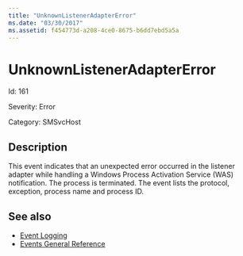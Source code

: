 ```yaml
---
title: "UnknownListenerAdapterError"
ms.date: "03/30/2017"
ms.assetid: f454773d-a208-4ce0-8675-b6dd7ebd5a5a
---
```

# UnknownListenerAdapterError
Id: 161  
  
 Severity: Error  
  
 Category: SMSvcHost  
  
## Description  
 This event indicates that an unexpected error occurred in the listener adapter while handling a Windows Process Activation Service (WAS) notification. The process is terminated. The event lists the protocol, exception, process name and process ID.  
  
## See also

- [Event Logging](index.md)
- [Events General Reference](events-general-reference.md)
